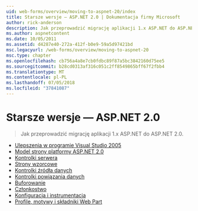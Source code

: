 ```yaml
---
uid: web-forms/overview/moving-to-aspnet-20/index
title: Starsze wersje — ASP.NET 2.0 | Dokumentacja firmy Microsoft
author: rick-anderson
description: Jak przeprowadzić migrację aplikacji 1.x ASP.NET do ASP.NET 2.0.
ms.author: aspnetcontent
ms.date: 10/05/2011
ms.assetid: d4287e40-272a-412f-b0e9-59a5d97421bd
msc.legacyurl: /web-forms/overview/moving-to-aspnet-20
msc.type: chapter
ms.openlocfilehash: cb756a4a8e7cb0fdbc89f87a5bc3842160d75ee5
ms.sourcegitcommit: b28cd0313af316c051c2ff8549865bff67f2fbb4
ms.translationtype: MT
ms.contentlocale: pl-PL
ms.lasthandoff: 07/05/2018
ms.locfileid: "37841087"
---
```

<a name="older-versions---aspnet-20"></a>Starsze wersje — ASP.NET 2.0
====================
> Jak przeprowadzić migrację aplikacji 1.x ASP.NET do ASP.NET 2.0.


- [Ulepszenia w programie Visual Studio 2005](improvements-in-visual-studio-2005.md)
- [Model strony platformy ASP.NET 2.0](the-asp-net-2-0-page-model.md)
- [Kontrolki serwera](server-controls.md)
- [Strony wzorcowe](master-pages.md)
- [Kontrolki źródła danych](data-source-controls.md)
- [Kontrolki powiązania danych](data-bound-controls.md)
- [Buforowanie](caching.md)
- [Członkostwo](membership.md)
- [Konfiguracja i instrumentacja](configuration-and-instrumentation.md)
- [Profile, motywy i składniki Web Part](profiles-themes-and-web-parts.md)

